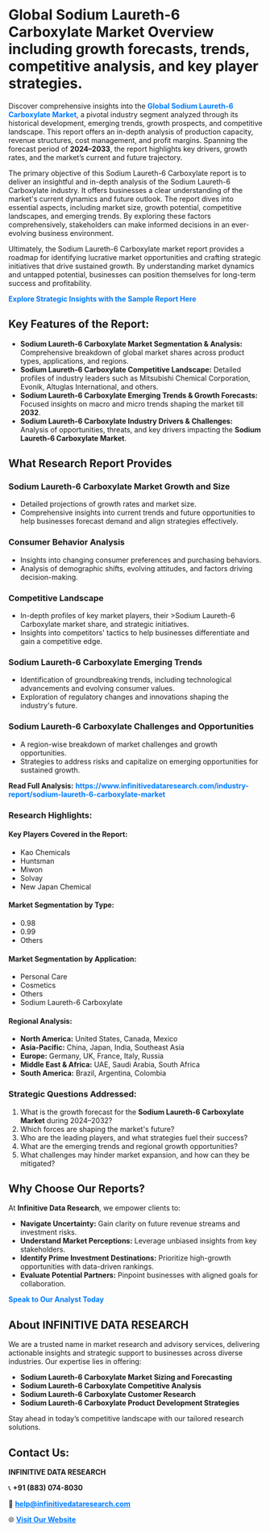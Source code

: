 <h1>Global Sodium Laureth-6 Carboxylate Market Overview including growth forecasts, trends, competitive analysis, and key player strategies.</h1>
<p>
Discover comprehensive insights into the 
<a href="https://www.infinitivedataresearch.com/industry-report/sodium-laureth-6-carboxylate-market" rel="dofollow" style="color: #007BFF; text-decoration: none;"><strong>Global Sodium Laureth-6 Carboxylate Market</strong></a>, a pivotal industry segment analyzed through its historical development, emerging trends, growth prospects, and competitive landscape. This report offers an in-depth analysis of production capacity, revenue structures, cost management, and profit margins. Spanning the forecast period of <strong>2024–2033</strong>, the report highlights key drivers, growth rates, and the market’s current and future trajectory.
</p>
<p>
The primary objective of this Sodium Laureth-6 Carboxylate report is to deliver an insightful and in-depth analysis of the Sodium Laureth-6 Carboxylate industry. It offers businesses a clear understanding of the market's current dynamics and future outlook. The report dives into essential aspects, including market size, growth potential, competitive landscapes, and emerging trends. By exploring these factors comprehensively, stakeholders can make informed decisions in an ever-evolving business environment.
</p>
<p>
Ultimately, the Sodium Laureth-6 Carboxylate market report provides a roadmap for identifying lucrative market opportunities and crafting strategic initiatives that drive sustained growth. By understanding market dynamics and untapped potential, businesses can position themselves for long-term success and profitability.
</p>
<p>
<a href="https://www.infinitivedataresearch.com/request-sample/reportId=102026" style="color: #007BFF; text-decoration: none;"><strong>Explore Strategic Insights with the Sample Report Here</strong></a>
</p>

<h2>Key Features of the Report:</h2>
<ul>
<li><strong>Sodium Laureth-6 Carboxylate Market Segmentation & Analysis:</strong> Comprehensive breakdown of global market shares across product types, applications, and regions.</li>
<li><strong>Sodium Laureth-6 Carboxylate Competitive Landscape:</strong> Detailed profiles of industry leaders such as Mitsubishi Chemical Corporation, Evonik, Altuglas International, and others.</li>
<li><strong>Sodium Laureth-6 Carboxylate Emerging Trends & Growth Forecasts:</strong> Focused insights on macro and micro trends shaping the market till <strong>2032</strong>.</li>
<li><strong>Sodium Laureth-6 Carboxylate Industry Drivers & Challenges:</strong> Analysis of opportunities, threats, and key drivers impacting the <strong>Sodium Laureth-6 Carboxylate Market</strong>.</li>
</ul>

<h2>What Research Report Provides</h2>
<h3>Sodium Laureth-6 Carboxylate Market Growth and Size</h3>
<ul>
<li>Detailed projections of growth rates and market size.</li>
<li>Comprehensive insights into current trends and future opportunities to help businesses forecast demand and align strategies effectively.</li>
</ul>

<h3>Consumer Behavior Analysis</h3>
<ul>
<li>Insights into changing consumer preferences and purchasing behaviors.</li>
<li>Analysis of demographic shifts, evolving attitudes, and factors driving decision-making.</li>
</ul>

<h3>Competitive Landscape</h3>
<ul>
<li>In-depth profiles of key market players, their >Sodium Laureth-6 Carboxylate market share, and strategic initiatives.</li>
<li>Insights into competitors' tactics to help businesses differentiate and gain a competitive edge.</li>
</ul>

<h3>Sodium Laureth-6 Carboxylate Emerging Trends</h3>
<ul>
<li>Identification of groundbreaking trends, including technological advancements and evolving consumer values.</li>
<li>Exploration of regulatory changes and innovations shaping the industry's future.</li>
</ul>

<h3>Sodium Laureth-6 Carboxylate Challenges and Opportunities</h3>
<ul>
<li>A region-wise breakdown of market challenges and growth opportunities.</li>
<li>Strategies to address risks and capitalize on emerging opportunities for sustained growth.</li>
</ul>
<p><strong>Read Full Analysis:</strong> <a href="https://www.infinitivedataresearch.com/industry-report/sodium-laureth-6-carboxylate-market" rel="dofollow" style="color: #007BFF; text-decoration: none;"><strong>https://www.infinitivedataresearch.com/industry-report/sodium-laureth-6-carboxylate-market</strong></a></p>
<h3>Research Highlights:</h3>
<h4>Key Players Covered in the Report:</h4>
<ul><li>Kao Chemicals</li><li>Huntsman</li><li>Miwon</li><li>Solvay</li><li>New Japan Chemical</li></ul>
<h4>Market Segmentation by Type:</h4>
<ul><li>0.98</li><li>0.99</li><li>Others</li></ul>
<h4>Market Segmentation by Application:</h4>
<ul><li>Personal Care</li><li>Cosmetics</li><li>Others</li><li>Sodium Laureth-6 Carboxylate</li></ul>

<h4>Regional Analysis:</h4>
<ul>
<li><strong>North America:</strong> United States, Canada, Mexico</li>
<li><strong>Asia-Pacific:</strong> China, Japan, India, Southeast Asia</li>
<li><strong>Europe:</strong> Germany, UK, France, Italy, Russia</li>
<li><strong>Middle East & Africa:</strong> UAE, Saudi Arabia, South Africa</li>
<li><strong>South America:</strong> Brazil, Argentina, Colombia</li>
</ul>

<h3>Strategic Questions Addressed:</h3>
<ol>
<li>What is the growth forecast for the <strong>Sodium Laureth-6 Carboxylate Market</strong> during 2024–2032?</li>
<li>Which forces are shaping the market's future?</li>
<li>Who are the leading players, and what strategies fuel their success?</li>
<li>What are the emerging trends and regional growth opportunities?</li>
<li>What challenges may hinder market expansion, and how can they be mitigated?</li>
</ol>

<h2>Why Choose Our Reports?</h2>
<p>At <strong>Infinitive Data Research</strong>, we empower clients to:</p>
<ul>
<li><strong>Navigate Uncertainty:</strong> Gain clarity on future revenue streams and investment risks.</li>
<li><strong>Understand Market Perceptions:</strong> Leverage unbiased insights from key stakeholders.</li>
<li><strong>Identify Prime Investment Destinations:</strong> Prioritize high-growth opportunities with data-driven rankings.</li>
<li><strong>Evaluate Potential Partners:</strong> Pinpoint businesses with aligned goals for collaboration.</li>
</ul>
<p><a href="https://www.infinitivedataresearch.com/industry-report/sodium-laureth-6-carboxylate-market" rel="dofollow" style="color: #007BFF; text-decoration: none;"><strong>Speak to Our Analyst Today</strong></a></p>

<h2>About INFINITIVE DATA RESEARCH</h2>
<p>We are a trusted name in market research and advisory services, delivering actionable insights and strategic support to businesses across diverse industries. Our expertise lies in offering:</p>
<ul>
<li><strong>Sodium Laureth-6 Carboxylate Market Sizing and Forecasting</strong></li>
<li><strong>Sodium Laureth-6 Carboxylate Competitive Analysis</strong></li>
<li><strong>Sodium Laureth-6 Carboxylate Customer Research</strong></li>
<li><strong>Sodium Laureth-6 Carboxylate Product Development Strategies</strong></li>
</ul>
<p>Stay ahead in today’s competitive landscape with our tailored research solutions.</p>

<h2>Contact Us:</h2>
<p><strong>INFINITIVE DATA RESEARCH</strong></p>
<p>📞 <strong>+91 (883) 074-8030</strong></p>
<p>📧 <strong><a href="mailto:help@infinitivedataresearch.com" style="color: #007BFF;">help@infinitivedataresearch.com</a></strong></p>
<p>🌐 <strong><a href="https://www.infinitivedataresearch.com" rel="dofollow" style="color: #007BFF;">Visit Our Website</a></strong></p>